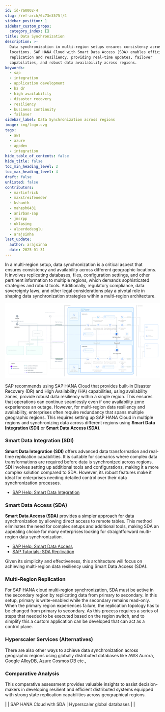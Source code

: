 ```yaml
---
id: id-ra0002-4
slug: /ref-arch/6c73e3575f/4
sidebar_position: 1
sidebar_custom_props:
  category_index: []
title: Data Synchronization
description: >-
  Data synchronization in multi-region setups ensures consistency across
  locations. SAP HANA Cloud with Smart Data Access (SDA) enables efficient data
  replication and resiliency, providing real-time updates, failover
  capabilities, and robust data availability across regions.
keywords:
  - sap
  - integration
  - application development
  - ha dr
  - high availability
  - disaster recovery
  - resiliency
  - business continuity
  - failover
sidebar_label: Data Synchronization across regions
image: img/logo.svg
tags:
  - aws
  - azure
  - appdev
  - integration
hide_table_of_contents: false
hide_title: false
toc_min_heading_level: 2
toc_max_heading_level: 4
draft: false
unlisted: false
contributors:
  - martinfrick
  - maxstreifeneder
  - kshanth
  - mahesh0431
  - anirban-sap
  - jmsrpp
  - uklasing
  - alperdedeoglu
  - arajsinha
last_update:
  author: arajsinha
  date: 2025-01-31
---
```


In a multi-region setup, data synchronization is a critical aspect that ensures consistency and availability across different geographic locations. It involves replicating databases, files, configuration settings, and other pertinent information to multiple regions, which demands sophisticated strategies and robust tools. Additionally, regulatory compliance, data sovereignty laws, and other legal considerations play a pivotal role in shaping data synchronization strategies within a multi-region architecture.

![SAP HANA Cloud](images/data-replication.svg?raw=true)

SAP recommends using SAP HANA Cloud that provides built-in Disaster Recovery (DR) and High Availability (HA) capabilities, using availability zones, provide robust data resiliency within a single region. This ensures that operations can continue seamlessly even if one availability zone experiences an outage. However, for multi-region data resiliency and availability, enterprises often require redundancy that spans multiple geographic regions. This requires setting up SAP HANA Cloud in multiple regions and synchronizing data across different regions using **Smart Data Integration (SDI)** or **Smart Data Access (SDA)**.

### Smart Data Integration (SDI)

**Smart Data Integration (SDI)** offers advanced data transformation and real-time replication capabilities. It is suitable for scenarios where complex data transformations are required before data is synchronized across regions. SDI involves setting up additional tools and configurations, making it a more complex solution compared to SDA. However, its robust features make it ideal for enterprises needing detailed control over their data synchronization processes.

- [SAP Help: Smart Data Integration](https://help.sap.com/docs/HANA_SMART_DATA_INTEGRATION/018757bb7f5c4700a8840976c8730f34/9de79dee4ddb40aa9c8004e9873a9ebb.html)

### Smart Data Access (SDA)

**Smart Data Access (SDA)** provides a simpler approach for data synchronization by allowing direct access to remote tables. This method eliminates the need for complex setups and additional tools, making SDA an appealing choice for many enterprises looking for straightforward multi-region data synchronization.

- [SAP Help: Smart Data Access](https://help.sap.com/docs/hana-cloud-database/sap-hana-cloud-sap-hana-database-data-access-guide/creating-remote-sources-smart-data-access)
- [SAP Tutorials: SDA Replication](https://developers.sap.com/tutorials/hana-cloud-mission-extend-09.html)

Given its simplicity and effectiveness, this architecture will focus on achieving multi-region data resiliency using Smart Data Access (SDA).

### Multi-Region Replication

For SAP HANA cloud multi-region synchronization, SDA must be active in the secondary region by replicating data from primary to secondary. In this setup, primary is write-enabled while the secondary remains read-only. When the primary region experiences failure, the replication topology has to be changed from primary to secondary. As this process requires a series of steps that needed to be executed based on the region switch, and to simplify this a custom application can be developed that can act as a control plane.

### Hyperscaler Services (Alternatives)

There are also other ways to achieve data synchronization across geographic regions using globally distributed databases like AWS Aurora, Google AlloyDB, Azure Cosmos DB etc.,

### Comparative Analysis
This comparative assessment provides valuable insights to assist decision-makers in developing resilient and efficient distributed systems equipped with strong state replication capabilities across geographical regions.

|                    | SAP HANA Cloud with SDA             | Hyperscaler global databases |
|